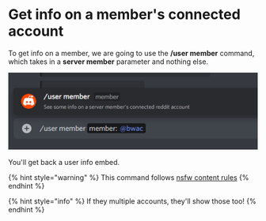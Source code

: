 # Get info on a member's connected account

To get info on a member, we are going to use the **/user member** command, which takes in a **server member** parameter and nothing else.

![](../../.gitbook/assets/image%20%2812%29.png)

You'll get back a user info embed.

{% hint style="warning" %}
This command follows [nsfw content rules](../../topics/nsfw.md)
{% endhint %}

{% hint style="info" %}
If they multiple accounts, they'll show those too!
{% endhint %}

